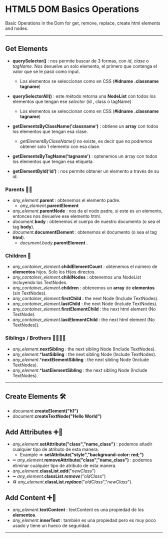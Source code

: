 # HTML5 DOM Basics Operations
Basic Operations in the Dom for get, remove, replace, create html elements and nodes.
___
## Get Elements
* **querySelector()** :  nos permite buscar de 3 formas, con _id_, _clase_ o _tagName_. Nos devuelve un solo elemento, el primero que contenga el valor que se le
pasó como input.
    * Los elementos se seleccionan como en CSS (**#idname** **.classname** **tagname**)
* **querySelectorAll()** : este método retorna una **NodeList** con todos los elementos que
tengan ese _selector_ (id , class o tagName)
    * Los elementos se seleccionan como en CSS (**#idname** **.classname** **tagname**)

* **getElementsByClassName('classname')** : obtiene un **array** con todos los elementos que
tengan esa clase.
    * _getElementByClassName()_ no existe, es decir que no podremos obtener solo 1 elemento con esa clase.
* **getElementsByTagName('tagname')** : optenemos un array con todos los elementos que tengan esa etiqueta.
* **getElementById(‘id’)** : nos permite obtener un elemento a través de su id.
### Parents 🧑‍🦱
* _any_element_.**parent** : obtenemos el elemento padre.
    * _any_element_.**parentElement**
* _any_element_.**parentNode** : nos da el nodo padre, si este es un elemento, entonces nos devuelve ese elemento html.
* _document_.**body** : obtenemos el cuerpo de nuestro documento (o sea el tag **body**).
* _document_.**documentElement** : obtenemos el documento (o sea el tag **html**).
    * _document_._body_.**parentElement** .

### Children 🧒
* _any_container_element_.**childElementCount** : obtenemos el número de **elementos** hijos. Solo los Hijos directos.
* _any_container_element_.**childNodes** : obtenemos una NodeList incluyendo los TextNodes.
* _any_container_element_.**children** : obtenemos un **array** de **elementos** (sin TextNodes).
* _any_container_element_.**firstChild** : the next Node (Include TextNodes).
* _any_container_element_.**lastChild** : the next Node (Include TextNodes).
* _any_container_element_.**firstElementChild** : the next html element (No TextNode).
* _any_container_element_.**lastElementChild** : the next html element (No TextNodes)).
### Siblings / Brothers 🙅‍♂️🙅‍♀️
* _any_element_.**nextSibling** : the next sibling Node (Include TextNodes).
* _any_element_.***lastSibling** : the next sibling Node (Include TextNodes).
* _any_element_.***nextElementSibling** : the next sibling Node (Include TextNodes).
* _any_element_.***lastElementSibling** : the next sibling Node (Include TextNodes).
___
## Create Elements 🛠️
* _document_.**createElement("h1")**
* _document_.**createTextNode("Hello World")**
## Add Attributes ➕👀
* _any_element_.**setAttribute("class","name_class")** : podemos añadir cualquier tipo de atributo de esta manera.
    * Example => **setAttribute("style","background-color: red;")**
* ➖ _any_element_.**removeAttribute("class","name_class")** : podemos eliminar cualquier tipo de atributo de esta manera.
* _any_element_.**classList**.**_add_**("_newClass_")
* ➖ _any_element_.**classList**.**_remove_**("_oldClass_")
* ♻️ _any_element_.**classList**.**_replace_**("_oldClass_","_newClass_").
## Add Content ➕📙
* _any_element_.**textContent** : textContent es una propiedad de los **elementos**.
* _any_element_.**innerText** : también es una propiedad pero es muy poco usado y tiene un hueco de seguridad.
___
